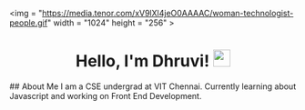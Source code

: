 <h align = "center"><img =  "https://media.tenor.com/xV9lXl4jeO0AAAAC/woman-technologist-people.gif" width = "1024" height = "256" ></h>
<h1 align = "center"> Hello, I'm Dhruvi! <img src = "https://media.tenor.com/SNL9_xhZl9oAAAAj/waving-hand-joypixels.gif" width = "30px" height = "30px"></h1>
## About Me 
I am a CSE undergrad at VIT Chennai. Currently learning about Javascript and working on Front End Development.
